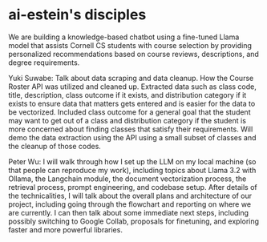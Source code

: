 # ai-estein's disciples

We are building a knowledge-based chatbot using a fine-tuned Llama model that assists Cornell CS students with course selection by providing personalized recommendations based on course reviews, descriptions, and degree requirements.

Yuki Suwabe: Talk about data scraping and data cleanup. How the Course Roster API was utilized and cleaned up. Extracted data such as class code, title, description, class outcome if it exists, and distribution category if it exists to ensure data that matters gets entered and is easier for the data to be vectorized. Included class outcome for a general goal that the student may want to get out of a class and distribution category if the student is more concerned about finding classes that satisfy their requirements. Will demo the data extraction using the API using a small subset of classes and the cleanup of those codes.

Peter Wu: I will walk through how I set up the LLM on my local machine (so that people can reproduce my work), including topics about Llama 3.2 with Ollama, the Langchain module, the document vectorization process, the retrieval process, prompt engineering, and codebase setup. After details of the technicalities, I will talk about the overall plans and architecture of our project, including going through the flowchart and reporting on where we are currently. I can then talk about some immediate next steps, including possibly switching to Google Collab, proposals for finetuning, and exploring faster and more powerful libraries.

